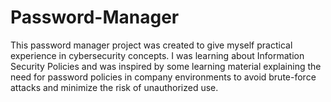 # Password-Manager
This password manager project was created to give myself practical experience in cybersecurity concepts. I was learning about Information Security Policies and was inspired by some learning material explaining the need for password policies in company environments to avoid brute-force attacks and minimize the risk of unauthorized use.
